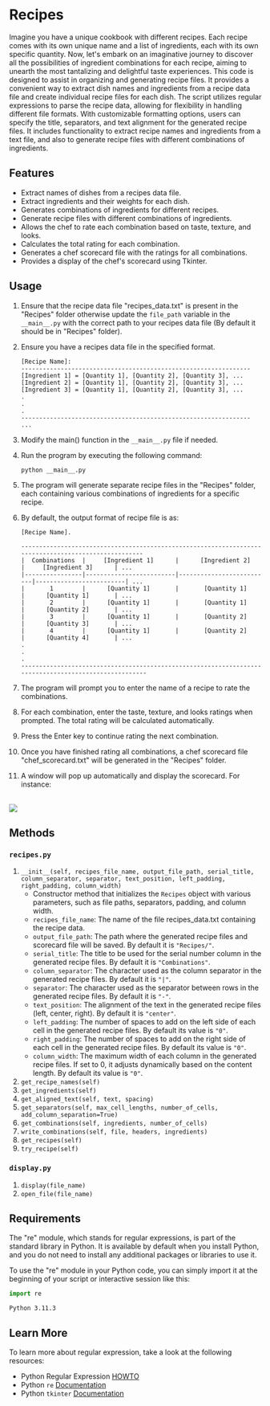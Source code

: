 # Recipes

 Imagine you have a unique cookbook with different recipes. Each recipe comes with its own unique name and a list of ingredients, each with its own specific quantity. Now, let's embark on an imaginative journey to discover all the possibilities of ingredient combinations for each recipe, aiming to unearth the most tantalizing and delightful taste experiences.
This code is designed to assist in organizing and generating recipe files. It provides a convenient way to extract dish names and ingredients from a recipe data file and create individual recipe files for each dish. The script utilizes regular expressions to parse the recipe data, allowing for flexibility in handling different file formats. With customizable formatting options, users can specify the title, separators, and text alignment for the generated recipe files. It includes functionality to extract recipe names and ingredients from a text file, and also to generate recipe files with different combinations of ingredients.


## Features

- Extract names of dishes from a recipes data file.
- Extract ingredients and their weights for each dish.
- Generates combinations of ingredients for different recipes.
- Generate recipe files with different combinations of ingredients.
- Allows the chef to rate each combination based on taste, texture, and looks.
- Calculates the total rating for each combination.
- Generates a chef scorecard file with the ratings for all combinations.
- Provides a display of the chef's scorecard using Tkinter.

## Usage

1. Ensure that the recipe data file "recipes_data.txt" is present in the "Recipes" folder otherwise update the `file_path` variable in the `__main__.py` with the correct path to your recipes data file (By default it should be in "Recipes" folder).
2. Ensure you have a recipes data file in the specified format.
   
   ```
   [Recipe Name]:
   ----------------------------------------------------------------
   [Ingredient 1] = [Quantity 1], [Quantity 2], [Quantity 3], ...
   [Ingredient 2] = [Quantity 1], [Quantity 2], [Quantity 3], ...
   [Ingredient 3] = [Quantity 1], [Quantity 2], [Quantity 3], ...
   .
   .
   .
   ----------------------------------------------------------------
   ...
   ```
4. Modify the main() function in the `__main__.py` file if needed.
5. Run the program by executing the following command:
   ```Shell
   python __main__.py
   ```
5. The program will generate separate recipe files in the "Recipes" folder, each containing various combinations of ingredients for a specific recipe.
6. By default, the output format of recipe file is as:

   ```
   [Recipe Name].
   
   -----------------------------------------------------------------------------------------------------
   |  Combinations  |     [Ingredient 1]      |      [Ingredient 2]      |     [Ingredient 3]      | ...
   |----------------|-------------------------|--------------------------|-------------------------| ...
   |       1        |      [Quantity 1]       |       [Quantity 1]       |      [Quantity 1]       | ...
   |       2        |      [Quantity 1]       |       [Quantity 1]       |      [Quantity 2]       | ...
   |       3        |      [Quantity 1]       |       [Quantity 2]       |      [Quantity 3]       | ...
   |       4        |      [Quantity 1]       |       [Quantity 2]       |      [Quantity 4]       | ...
   .
   .
   .
   ------------------------------------------------------------------------------------------------------
   ```
7. The program will prompt you to enter the name of a recipe to rate the combinations.
8. For each combination, enter the taste, texture, and looks ratings when prompted. The total rating will be calculated automatically.
9. Press the Enter key to continue rating the next combination.
10. Once you have finished rating all combinations, a chef scorecard file "chef_scorecard.txt" will be generated in the "Recipes" folder.
11. A window will pop up automatically and display the scorecard. For instance:
<br/>
<img src="https://github.com/saudzahirr/recipes/assets/76210541/5550934a-634c-42a8-a547-cd080e840e21">
<br/>
    
## Methods
### `recipes.py`
1. `__init__(self, recipes_file_name, output_file_path, serial_title, column_separator, separator, text_position, left_padding, right_padding, column_width)`
   - Constructor method that initializes the `Recipes` object with various parameters, such as file paths, separators, padding, and column width.
   - `recipes_file_name`: The name of the file recipes_data.txt containing the recipe data.
   - `output_file_path`: The path where the generated recipe files and scorecard file will be saved. By default it is `"Recipes/"`.
   - `serial_title`: The title to be used for the serial number column in the generated recipe files. By default it is `"Combinations"`.
   - `column_separator`: The character used as the column separator in the generated recipe files. By default it is `"|"`.
   - `separator`: The character used as the separator between rows in the generated recipe files. By default it is `"-"`.
   - `text_position`: The alignment of the text in the generated recipe files (left, center, right). By default it is `"center"`.
   - `left_padding`: The number of spaces to add on the left side of each cell in the generated recipe files. By default its value is `"0"`.
   - `right_padding`: The number of spaces to add on the right side of each cell in the generated recipe files. By default its value is `"0"`.
   - `column_width`: The maximum width of each column in the generated recipe files. If set to 0, it adjusts dynamically based on the content length. By default its value is `"0"`.
2. `get_recipe_names(self)`
3. `get_ingredients(self)`
4. `get_aligned_text(self, text, spacing)`
5. `get_separators(self, max_cell_lengths, number_of_cells, add_column_separation=True)`
6. `get_combinations(self, ingredients, number_of_cells)`
7. `write_combinations(self, file, headers, ingredients)`
8. `get_recipes(self)`
9. `try_recipe(self)`
    
### `display.py`
1. `display(file_name)`
2. `open_file(file_name)`

## Requirements
The "re" module, which stands for regular expressions, is part of the standard library in Python. It is available by default when you install Python, and you do not need to install any additional packages or libraries to use it.

To use the "re" module in your Python code, you can simply import it at the beginning of your script or interactive session like this:
```python
import re
```
`Python 3.11.3`

## Learn More
To learn more about regular expression, take a look at the following resources:
- Python Regular Expression [HOWTO](https://docs.python.org/3/howto/regex.html)
- Python `re` [Documentation](https://docs.python.org/3/library/re.html)
- Python `tkinter` [Documentation](https://docs.python.org/3/library/tkinter.html)
